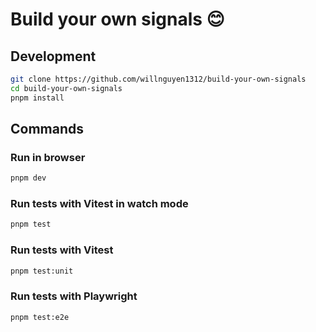 # Build your own signals 😊

## Development

```bash
git clone https://github.com/willnguyen1312/build-your-own-signals
cd build-your-own-signals
pnpm install
```

## Commands

### Run in browser

```bash
pnpm dev
```

### Run tests with Vitest in watch mode

```bash
pnpm test
```

### Run tests with Vitest

```bash
pnpm test:unit
```

### Run tests with Playwright

```bash
pnpm test:e2e
```
